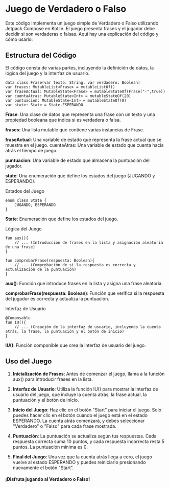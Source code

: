 # Juego de Verdadero o Falso

Este código implementa un juego simple de Verdadero o Falso utilizando Jetpack Compose en Kotlin. El juego presenta frases y el jugador debe decidir si son verdaderas o falsas. Aquí hay una explicación del código y cómo usarlo:

## Estructura del Código
El código consta de varias partes, incluyendo la definición de datos, la lógica del juego y la interfaz de usuario.

```Datos
data class Frase(var texto: String, var verdadero: Boolean)
var frases: MutableList<Frase> = mutableListOf()
var fraseActual: MutableState<Frase> = mutableStateOf(Frase("-",true))
var cuentaAtras: MutableState<Int> = mutableStateOf(20)
var puntuacion: MutableState<Int> = mutableStateOf(0)
var state: State = State.ESPERANDO
```

**Frase**: Una clase de datos que representa una frase con un texto y una propiedad booleana que indica si es verdadera o falsa.

**frases**: Una lista mutable que contiene varias instancias de Frase.

**fraseActual**: Una variable de estado que representa la frase actual que se muestra en el juego.
cuentaAtras: Una variable de estado que cuenta hacia atrás el tiempo de juego.

**puntuacion**: Una variable de estado que almacena la puntuación del jugador.

**state**: Una enumeración que define los estados del juego (JUGANDO y ESPERANDO).

Estados del Juego
```
enum class State {
    JUGANDO, ESPERANDO
}
```
**State**: Enumeración que define los estados del juego.

Lógica del Juego
```
fun aux(){
    // ... (Introducción de frases en la lista y asignación aleatoria de una frase)
}

fun comprobarFrase(respuesta: Boolean){
    // ... (Comprobación de si la respuesta es correcta y actualización de la puntuación)
}
```
**aux()**: Función que introduce frases en la lista y asigna una frase aleatoria.

**comprobarFrase(respuesta: Boolean)**: Función que verifica si la respuesta del jugador es correcta y actualiza la puntuación.

Interfaz de Usuario
```
@Composable
fun IU(){
    // ... (Creación de la interfaz de usuario, incluyendo la cuenta atrás, la frase, la puntuación y el botón de inicio)
}
```
**IU()**: Función componible que crea la interfaz de usuario del juego.

## Uso del Juego
1. **Inicialización de Frases**: Antes de comenzar el juego, llama a la función aux() para introducir frases en la lista.

2. **Interfaz de Usuario**: Utiliza la función IU() para mostrar la interfaz de usuario del juego, que incluye la cuenta atrás, la frase actual, la puntuación y el botón de inicio.

3. **Inicio del Juego**: Haz clic en el botón "Start" para iniciar el juego. Solo puedes hacer clic en el botón cuando el juego está en el estado ESPERANDO. La cuenta atrás comenzará, y debes seleccionar "Verdadero" o "Falso" para cada frase mostrada.

4. **Puntuación**: La puntuación se actualiza según tus respuestas. Cada respuesta correcta suma 10 puntos, y cada respuesta incorrecta resta 5 puntos. La puntuación mínima es 0.

5. **Final del Juego**: Una vez que la cuenta atrás llega a cero, el juego vuelve al estado ESPERANDO y puedes reiniciarlo presionando nuevamente el botón "Start".

#### ¡Disfruta jugando al Verdadero o Falso!